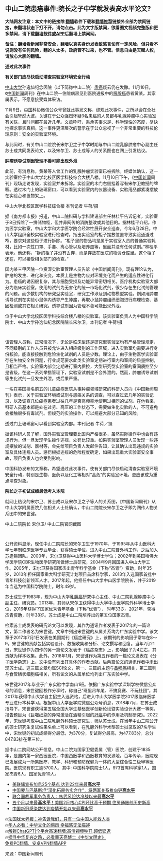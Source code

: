  <!-- 面包屑导航 --> <h2>中山二院患癌事件:院长之子中学就发表高水平论文?</h2> <p class="notice"><b>大陆网友注意：本文中的链接除 <a href="https://github.com/bannedbook/fanqiang" >翻墙</a>软件下载和<a href="https://github.com/killgcd/justmysocks/blob/master/README.md">翻墙推荐</a>链接外全部为禁网链接，未翻墙状态下打不开，请勿点击。此为文字版禁闻，欲看图文视频完整版和更多禁闻，请下载<a href="https://github.com/bannedbook/fanqiang">翻墙软件或APP</a>后翻墙上禁闻网。</p><p>备注：翻墙看新闻非常安全，翻墙以真实身份发表敏感言论有一定风险，但只看不说则没有任何风险，翻的人太多，政府管不过来，也不管。信息自由是天赋人权，请放心大胆的翻墙。</b></p>  <div class="entry"> <p><b>通过此次事件</p> <p>有关部门应尽快启动清查实验室环境安全行动</b></p> <p><a href="https://www.bannedbook.org/bnews/tag/%E4%B8%AD%E5%B1%B1%E5%A4%A7%E5%AD%A6/" class="st_tag internal_tag" rel="tag" title="标签 中山大学 下的日志">中山大学</a>孙逸仙纪念医院（以下简称中山二院）<a href="https://www.bannedbook.org/bnews/tag/%E6%82%A3%E7%99%8C/" class="st_tag internal_tag" rel="tag" title="标签 患癌 下的日志">患癌</a>疑云仍在发酵。11月10日，《<span class='wp_keywordlink_affiliate'><a href="https://www.bannedbook.org/bnews/cnnews/" title="中国新闻">中国新闻</a></span>周刊》在中山二院一住院病房见到医院通报中的<a href="https://www.bannedbook.org/bnews/tag/%e8%83%b0%e8%85%ba%e7%99%8c/" class="st_tag internal_tag" rel="tag" title="标签 胰腺癌 下的日志">胰腺癌</a>患者黄某。其家属表示，不愿意接受媒体采访。</p> <p>11月9日，<span class='wp_keywordlink_affiliate'><a href="https://www.bannedbook.org/" title="中国" target="_blank">中国</a></span>科协微信公众号曾就此事发文称，综观此次事件，之所以会在全社会引起轩然大波，关键在于公众强烈怀疑3名患癌的人员都与乳腺肿瘤中心实验室有关联，且时间都在最近几年。文章呼吁，秉承实事求是、<span class='wp_keywordlink'><a href="https://www.bannedbook.org/forum11/topic309.html" title="禁片：“科学”的棍子" target="_blank">科学</a></span>理性的态度，尽快地探求事实真相。这一事件更深层次的警示在于公众忽视了一个非常重要的科技伦理原则：安全的实验室环境。</p> <p>与此同时，有关中山二院院长宋尔卫之子中学时期与中山二院乳腺肿瘤中心副主任苏士成共同发表论文，以及宋尔卫、苏士成等人的关系图也在网上引发热议。</p> <p><b>肿瘤诱导试剂因管理不善可能出现外泄</b></p> <p>此前，有消息称，黄某等人曾工作的乳腺肿瘤实验室已被拆除。经媒体确认，这一实验室位于中山大学北校区医学科技综合大楼八楼。11月10日下午，《<a href="https://www.bannedbook.org/bnews/tag/%E4%B8%AD%E5%9B%BD/" class="st_tag internal_tag" rel="tag" title="标签 中国 下的日志">中国</a><span class='wp_keywordlink_affiliate'><a href="https://www.bannedbook.org/" title="新闻">新闻</a></span>周刊》现场走访发现，实验室并未拆除。实验室的木门右侧挂着写有宋尔卫教授的牌匾。透过木门上的玻璃窗口，可以看到实验室内的仪器设备、实验用品都紧凑摆放在实验台和置物架上。</p> <p></p> <p>中山大学北校区医学科技综合楼 本刊记者 牛荷/摄</p> <p>据《南方都市报》报道，中山二院科研与学科建设部主任林桂平告诉记者，实验室于8日拆除了一排储物柜，但并非网传的消防整改或其他目的。据林桂平介绍，作为医学实验室，中山大学和大学医学院会经常性展开安全巡查。今年6月28日，中山大学组织全校实验室进行检查时，指出实验室的柜子摆放位置导致实验通道过窄，要求对这些柜子进行拆除。“柜子里的物品均是属于实验室人员的普通实验耗材，比如一次性口罩、手套、离心管以及培养皿等，里面并没有任何试剂。”林桂平表示。他还称，“拆的柜子并没有丢弃，而是存放在医院的物资仓库里。这个柜子还在，可以接受相关部门的检查。”</p> <p>国内某三甲医院一位资深实验室管理人员告诉《中国新闻周刊》，现有理论认为，肿瘤的发生、进化和突变，本质上是生物为应对环境变化而产生的适应性进化行为。患癌的诱因很复杂，其与细胞受损及功能异常密切相关。医疗机构实验室大部分为临床实验室，使用的试剂为无害化的统一市场化试剂，很少存在生化试剂管理的问题。而少数机构的研究型实验室，研究工作涉及到动物模型实验。例如用肿瘤诱导试剂在实验小鼠体内诱导产生肿瘤，再取小鼠肿瘤组织细胞进行病理检查、基因检测或其它相关研究。诱导试剂因为管理不善可能出现外泄。</p> <p></p> <p>位于中山大学北校区医学科技综合楼八楼的实验室。该实验室负责人为中国科学院院士、中山大学孙逸仙纪念医院院长宋尔卫。本刊记者 牛荷/摄</p> <p>&nbsp;</p> <p>该管理人员称，正常情况下，无论是临床型还是研究型实验室均有严格管理规定，不同级别的工作人员只被允许进入相应级别的工作区域，进入实验室均需要进行身份核验，能直接接触到危险生化试剂的人员是少数。理论上，由于生物医学实验室存在生物安全性问题，行业规范要求此类实验室定期进行室内和室间的质量控制，且相当严格。实验室内部会定期进行室内质控，大型研究型实验室的室间质控至少是省级。在这一系列举措管理下，实验室试剂是不会外泄的。然而，肿瘤诱导试剂等生化试剂一旦发生外泄，或后果严重。</p> <p>一名在美国排名前五的儿童癌症医院从事肿瘤领域研究的科研人员向《中国新闻周刊》表示，关于实验室环境或试剂与患癌关系的调查，可以查过去几年的实验记录，以及调查几位癌症患者过往几年是否高频率地使用过相同的试剂。在他看来，科研人员基本都是处在过劳、高压的工作状态下，需要做生化实验的人，不可避免会接触很多有毒试剂。但规范的实验操作，可以规避大部分已知的风险。</p>  <p></p> <p>透过门上玻璃窗可以看到实验室内部。本刊记者 牛荷／摄</p> <p>据该科研人员了解，国外实验室管理要比国内严格很多，虽然实际操作中也会有违规行为，但一旦发现学生操作违规，处罚比较重。如果实验室管理人员发现一些违规摆放的试剂、器材等，会先给项目负责人发邮件告知，让其确认出现违规的实验室及具体违规人员。惩罚根据违规的危险程度确定，如果出现重大实验室安全事故，项目负责人也会受到影响。</p> <p>中国科协发布的文章称，希望通过此次事件，使有关部门尽快启动清查实验室环境安全行动，特别是生物、医药以及化工等相对“高危”的实验室环境，更应该成为重点清查对象。</p> <p><b>院长之子初试成绩最低考入本院</b></p> <p>就网上热议的宋尔卫、苏士成以及宋尔卫之子等人的关系图，《中国新闻周刊》从中山大学附属医院几位相关人士处确认，中山二院院长宋尔卫之子即为网传人物关系图中的宋世键。</p> <p></p> <p>中山二院院长 宋尔卫/ 中山二院官网截图</p>  <p>&nbsp;</p> <p>公开资料显示，现任中山二院院长的宋尔卫生于1970年，于1995年从中山医科大学七年制临床医学专业毕业，获得硕士学位，进入中山二院普外科工作，之后加入苏逢锡团队。2000年，宋尔卫获得中山医科大学博士学位；2002年到美国哈佛大学医学院CBR生物医学研究所做博士后研究，2004年9月回国进入中山大学工作。2005年，宋尔卫获得国家杰出青年科学基金（下称“杰青”）资助，时年35岁，2010年担任国家重大科学研究计划项目首席科学家，2013年入选国家首批中青年科技创新领军人才。2017年起，他担任中山大学中山医学院院长，并于2019年当选为中国科学院院士，时年49岁。</p> <p>苏士成生于1983年，现为中山大学<a href="https://www.bannedbook.org/bnews/tag/%E4%B9%B3%E8%85%BA%E7%99%8C/" class="st_tag internal_tag" rel="tag" title="标签 乳腺癌 下的日志">乳腺癌</a>研究中心主任、中山二院乳腺肿瘤中心副主任、研究员。2013年，其师从宋尔卫获得中山大学中山医学院外科学博士学位，2016年获得了国家优秀青年基金（下称“优青”）， 时年33岁。2021年，获得杰青资助，时年38岁。苏士成是中山二院培养出的第五位国家杰青。</p> <p>检索苏士成发表的研究论文可以发现，其作为通讯作者发表于2017年的一篇论文，第二作者名为宋世键。文章中列出宋世键的从属关系均为广东实验中学。该文章于2017年7月1日发表在美国期刊《癌症研究》上，该期刊的影响因子常年在8～9。宋世键的贡献包括实验设计、数据收集和分析、论文撰写和回复。当年7月21日，宋世键作为四作的另一篇论文发表于《癌症杂志》上，影响因子为4左右，其贡献为样本收集。此外，2018年1月，宋世键作为第五作者的一篇论文发表在《分子医学杂志》上，文中没有列出其具体的作者贡献。后两篇论文的通讯作者中未出现苏士成。这三篇文章均属SCI论文，第一、三篇的主题与<a href="https://www.bannedbook.org/bnews/tag/%E9%BC%BB%E5%92%BD%E7%99%8C/" class="st_tag internal_tag" rel="tag" title="标签 鼻咽癌 下的日志">鼻咽癌</a>相关，第二篇则与食管鳞状细胞癌相关，所有论文的从属单位均列出广东实验中学。</p> <p>宋世键2017年毕业于广东实验中学南山1班。依据广东实验中学深圳学校微信公众号的消息，宋世键回校作分享时，称自己“班里吊车尾、不搞竞赛、不玩社团”。其2017年获得中山大学自主招生入选资格，后进入中山大学医学院2017级临床医学专业进行本科学习。根据中山大学医学院微信公众号消息，2018年7月，在苏士成指导下，宋世键获得第五届全国大学生基础医学创新论坛暨实验设计大赛一等奖，报告题目为《巨噬细胞的异常激活在酒精引起的<a href="https://www.bannedbook.org/bnews/tag/%E8%82%9D%E7%99%8C/" class="st_tag internal_tag" rel="tag" title="标签 肝癌 下的日志">肝癌</a>中的作用及机制研究》。2022年，宋世键考取中山二院<a href="https://www.bannedbook.org/bnews/tag/%e4%b9%b3%e8%85%ba%e5%a4%96%e7%a7%91/" class="st_tag internal_tag" rel="tag" title="标签 乳腺外科 下的日志">乳腺外科</a>硕士研究生，师从苏士成。在当年中山二院公开的硕士研究生复试结果名单上可以看到，在乳腺外科学术型硕士拟录取的7名学生中，宋世键的初试成绩得分最低，为370分，复试得分最高，为477.83分，总分847.83排在第三位。</p> <p>据中山二院网站公开信息，中山二院为国家卫健委属（管）医院，创建于1835年，是国内第一家西医医院，中国西医学和西医教育的发源地。百年传承，医院现已发展成为一所集医疗、教学、科研和预防保健为一体的大型综合性三级甲等医院。医院现有职工逾5700人，其中: 中国科学院院士1人，973首席科学家1人，国家杰青6人，国家优青10人。</p> <!--<div id="taboola-mid-1"></div>--><ul class='op-related-articles' title='相关阅读'> <li><a href='https://www.bannedbook.org/bnews/headline/20230727/1912843.html' target='_blank'>美联储宣布加息25个基点 达到22年来最<b>高水平</b></a></li> <li><a href='https://www.bannedbook.org/bnews/headline/20230428/1877504.html' target='_blank'>中国要与巴基斯坦“深化拓展务实合作”，将两军关系推向更<b>高水平</b></a></li> <li><a href='https://www.bannedbook.org/bnews/worldnews/20230401/1866978.html' target='_blank'>联合国裁军事务负责人：核武风险达冷战以来最<b>高水平</b></a></li> <li><a href='https://www.bannedbook.org/bnews/cnnews/20230315/1859887.html' target='_blank'>五个月以来最<b>高水平</b>！美国2月核心CPI环比高于预期 住房通胀创历史新高</a></li> <li><a href='https://www.bannedbook.org/bnews/headline/20221124/1815520.html' target='_blank'>中国新冠感染数达到疫情开始以来最<b>高水平</b></a></li> </ul> <p class="texttj"> 🔥<a href="https://www.bannedbook.org/bnews/ssgc/20230219/1850782.html" target="_blank">法国犹太老板：神告诉我们，只有一位中国人能救人类</a><br/> 🔥<a href="https://www.bannedbook.org/bnews/comments/20220220/1694796.html" target="_blank">华人必看：中华文化的飓风 幸福感无法描述</a><br/> 🔥<a href="https://github.com/bannedbook/fanqiang/wiki/V2ray%E6%9C%BA%E5%9C%BA" target="_blank">解锁ChatGPT|全平台高速翻墙:高清视频秒开,超低延迟</a><br/> 🔥<a href="https://www.bannedbook.org/bnews/comments/20220808/1768773.html" target="_blank">探寻中华复兴之路，必看章天亮博士《中华文明史》</a><br/> <a href="https://github.com/bannedbook/fanqiang/wiki/%E7%A6%81%E9%97%BB%E7%BD%91%E5%AE%89%E5%8D%93%E7%BF%BB%E5%A2%99%E6%96%B0%E9%97%BBAPP" target="_blank">免费PC翻墙、安卓VPN翻墙APP</a><br/> </p><p class="src-info">来源：中国新闻周刊 </p> <a name='sharetosocial'></a> <div style="margin-bottom:5px;padding-bottom:5px;clear:both"> <div id="archive-pix-1" class="banner-ads"> <!-- AuctionX Display platform tag START --> <div id="27602x728x90x621x_ADSLOT1" clicktrack="%%CLICK_URL_ESC%%"></div>  <!-- AuctionX Display platform tag END --> </div> <div id="archive-pix-2" class="banner-ads"> <!-- AuctionX Display platform tag START --> <div id="27556x300x250x621x_ADSLOT1" clicktrack="%%CLICK_URL_ESC%%" style="margin:0 auto;text-align:center"></div>  <!-- AuctionX Display platform tag END --> </div> </div>  <div id="archive-pix-1" class="banner-ads"> <!-- AuctionX Display platform tag START --> <div id="27603x728x90x621x_ADSLOT1" clicktrack="%%CLICK_URL_ESC%%"></div>  <!-- AuctionX Display platform tag END --> </div> </div><!--END ENTRY--> 
